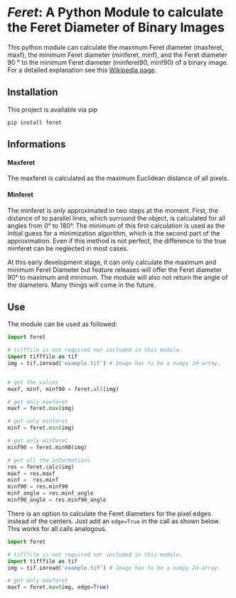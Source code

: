 # *Feret*: A Python Module to calculate the Feret Diameter of Binary Images

This python module can calculate the maximum Feret diameter (maxferet, maxf), the minimum Feret diameter (minferet, minf), and the Feret diameter 90 ° to the minimum Feret diameter (minferet90, minf90) of a binary image. For a detailed explanation see this [Wikipedia page](https://en.wikipedia.org/wiki/Feret_diameter).

## Installation
This project is available via pip

`pip install feret`

## Informations

#### Maxferet
The maxferet is calculated as the maximum Euclidean distance of all pixels.

#### Minferet
The minferet is only approximated in two steps at the moment. First, the distance of to parallel lines, which surround the object, is calculated for all angles from 0° to 180°. The minimum of this first calculation is used as the initial guess for a minimization algorithm, which is the second part of the approximation. Even if this method is not perfect, the difference to the true minferet can be neglected in most cases.


At this early development stage, it can only calculate the maximum and minimum Feret Diameter but feature releases will offer the Feret diameter 90° to maximum and minimum. The module will also not return the angle of the diameters. Many things will come in the future.

## Use
The module can be used as followed:

```python
import feret

# tifffile is not required nor included in this module.
import tifffile as tif
img = tif.imread('example.tif') # Image has to be a numpy 2d-array.


# get the values
maxf, minf, minf90 = feret.all(img)

# get only maxferet
maxf = feret.max(img)

# get only minferet
minf = feret.min(img)

# get only minferet
minf90 = feret.min90(img)

# get all the informations
res = feret.calc(img)
maxf = res.maxf
minf =  res.minf
minf90 = res.minf90
minf_angle = res.minf_angle
minf90_angle = res.minf90_angle
```

There is an option to calculate the Feret diameters for the pixel edges instead of the centers. Just add an `edge=True` in the call as shown below. This works for all calls analogous.

```python
import feret

# tifffile is not required nor included in this module.
import tifffile as tif
img = tif.imread('example.tif') # Image has to be a numpy 2d-array.

# get only maxferet
maxf = feret.max(img, edge=True)
```

